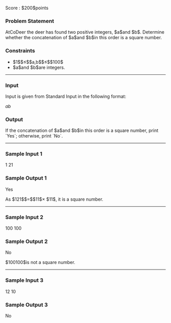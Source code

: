 
<div>

<span>

<span>

<p>
Score : $200$points
</p>

<div>

<section>

### **Problem Statement**

<p>
AtCoDeer the deer has found two positive integers, $a$and $b$.
Determine whether the concatenation of $a$and $b$in this order is a square number.
</p>

</section>

</div>

<div>

<section>

### **Constraints**

<ul>

<li>
$1$$≤$$a,b$$≤$$100$
</li>

<li>
$a$and $b$are integers.
</li>

</ul>

</section>

</div>

---

<div>

<div>

<section>

### **Input**

<p>
Input is given from Standard Input in the following format:
</p>

<div>

$a$$b$
</div>

</section>

</div>

<div>

<section>

### **Output**

<p>
If the concatenation of $a$and $b$in this order is a square number, print `Yes`; otherwise, print `No`.
</p>

</section>

</div>

</div>

---

<div>

<section>

### **Sample Input 1**

<div>

1 21

</div>

</section>

</div>

<div>

<section>

### **Sample Output 1**

<div>

Yes

</div>

<p>
As $121$$=$$11$× $11$, it is a square number.
</p>

</section>

</div>

---

<div>

<section>

### **Sample Input 2**

<div>

100 100

</div>

</section>

</div>

<div>

<section>

### **Sample Output 2**

<div>

No

</div>

<p>
$100100$is not a square number.
</p>

</section>

</div>

---

<div>

<section>

### **Sample Input 3**

<div>

12 10

</div>

</section>

</div>

<div>

<section>

### **Sample Output 3**

<div>

No

</div>

</section>

</div>

</span>

</span>

</div>
